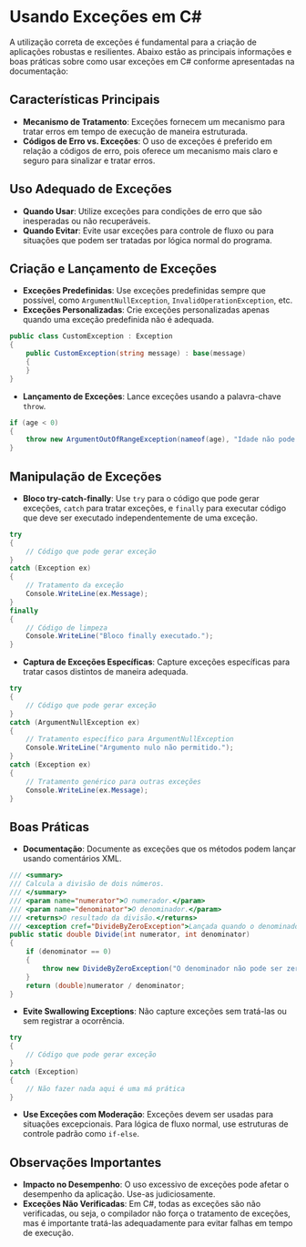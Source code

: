 
# Usando Exceções em C#

A utilização correta de exceções é fundamental para a criação de aplicações robustas e resilientes. Abaixo estão as principais informações e boas práticas sobre como usar exceções em C# conforme apresentadas na documentação:

## Características Principais
- **Mecanismo de Tratamento**: Exceções fornecem um mecanismo para tratar erros em tempo de execução de maneira estruturada.
- **Códigos de Erro vs. Exceções**: O uso de exceções é preferido em relação a códigos de erro, pois oferece um mecanismo mais claro e seguro para sinalizar e tratar erros.

## Uso Adequado de Exceções
- **Quando Usar**: Utilize exceções para condições de erro que são inesperadas ou não recuperáveis.
- **Quando Evitar**: Evite usar exceções para controle de fluxo ou para situações que podem ser tratadas por lógica normal do programa.

## Criação e Lançamento de Exceções
- **Exceções Predefinidas**: Use exceções predefinidas sempre que possível, como `ArgumentNullException`, `InvalidOperationException`, etc.
- **Exceções Personalizadas**: Crie exceções personalizadas apenas quando uma exceção predefinida não é adequada.
```csharp
public class CustomException : Exception
{
    public CustomException(string message) : base(message)
    {
    }
}
```

- **Lançamento de Exceções**: Lance exceções usando a palavra-chave `throw`.
```csharp
if (age < 0)
{
    throw new ArgumentOutOfRangeException(nameof(age), "Idade não pode ser negativa.");
}
```

## Manipulação de Exceções
- **Bloco try-catch-finally**: Use `try` para o código que pode gerar exceções, `catch` para tratar exceções, e `finally` para executar código que deve ser executado independentemente de uma exceção.
```csharp
try
{
    // Código que pode gerar exceção
}
catch (Exception ex)
{
    // Tratamento da exceção
    Console.WriteLine(ex.Message);
}
finally
{
    // Código de limpeza
    Console.WriteLine("Bloco finally executado.");
}
```

- **Captura de Exceções Específicas**: Capture exceções específicas para tratar casos distintos de maneira adequada.
```csharp
try
{
    // Código que pode gerar exceção
}
catch (ArgumentNullException ex)
{
    // Tratamento específico para ArgumentNullException
    Console.WriteLine("Argumento nulo não permitido.");
}
catch (Exception ex)
{
    // Tratamento genérico para outras exceções
    Console.WriteLine(ex.Message);
}
```

## Boas Práticas
- **Documentação**: Documente as exceções que os métodos podem lançar usando comentários XML.
```csharp
/// <summary>
/// Calcula a divisão de dois números.
/// </summary>
/// <param name="numerator">O numerador.</param>
/// <param name="denominator">O denominador.</param>
/// <returns>O resultado da divisão.</returns>
/// <exception cref="DivideByZeroException">Lançada quando o denominador é zero.</exception>
public static double Divide(int numerator, int denominator)
{
    if (denominator == 0)
    {
        throw new DivideByZeroException("O denominador não pode ser zero.");
    }
    return (double)numerator / denominator;
}
```

- **Evite Swallowing Exceptions**: Não capture exceções sem tratá-las ou sem registrar a ocorrência.
```csharp
try
{
    // Código que pode gerar exceção
}
catch (Exception)
{
    // Não fazer nada aqui é uma má prática
}
```

- **Use Exceções com Moderação**: Exceções devem ser usadas para situações excepcionais. Para lógica de fluxo normal, use estruturas de controle padrão como `if-else`.

## Observações Importantes
- **Impacto no Desempenho**: O uso excessivo de exceções pode afetar o desempenho da aplicação. Use-as judiciosamente.
- **Exceções Não Verificadas**: Em C#, todas as exceções são não verificadas, ou seja, o compilador não força o tratamento de exceções, mas é importante tratá-las adequadamente para evitar falhas em tempo de execução.
